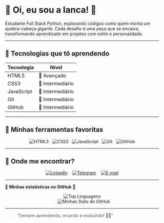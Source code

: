 # 🌸 Oi, eu sou a Ianca! 🌸

Estudante Full Stack Python, explorando códigos como quem monta um quebra-cabeça gigante.
Cada desafio é uma peça que se encaixa, transformando aprendizado em projetos com estilo e personalidade.

---

## 🚀 Tecnologias que tô aprendendo

| Tecnologia  | Nível             |
|-------------|-------------------|
| HTML5       | 🌷 Avançado        |
| CSS3        | 🌸 Intermediário    |
| JavaScript  | 🌼 Intermediário    |
| Git         | 🌻 Intermediário    |
| GitHub      | 🌺 Intermediário    |

---

## 🎀 Minhas ferramentas favoritas

<div align="center">

![HTML5](https://img.shields.io/badge/-HTML5-FF6F91?style=for-the-badge&logo=html5&logoColor=white)&nbsp;&nbsp;
![CSS3](https://img.shields.io/badge/-CSS3-FF9671?style=for-the-badge&logo=css3&logoColor=white)&nbsp;&nbsp;
![JavaScript](https://img.shields.io/badge/-JavaScript-FFC75F?style=for-the-badge&logo=javascript&logoColor=black)&nbsp;&nbsp;
![Git](https://img.shields.io/badge/-Git-F9F871?style=for-the-badge&logo=git&logoColor=black)&nbsp;&nbsp;
![GitHub](https://img.shields.io/badge/-GitHub-C7CEEA?style=for-the-badge&logo=github&logoColor=black)

</div>

---

## 🌷 Onde me encontrar?
<div align="center">

[![LinkedIn](https://img.shields.io/badge/-LinkedIn-FF6F91?style=for-the-badge&logo=linkedin&logoColor=white)](https://linkedin.com/in/ianca)
&nbsp;&nbsp;
[![Telegram](https://img.shields.io/badge/-Telegram-FF9671?style=for-the-badge&logo=telegram&logoColor=white)](https://t.me/ianca)
&nbsp;&nbsp;
[![E-mail](https://img.shields.io/badge/-E-mail-FF6F91?style=for-the-badge&logo=google&logoColor=white)](mailto:iancalaurentino@gmail.com)


</div>

---
🌸 **Minhas estatísticas no GitHub** 🌸

<div align="center">

![Top Linguagens](https://github-readme-stats.vercel.app/api/top-langs/?username=iancaTino&layout=compact&theme=tokyonight)  
&nbsp;&nbsp;
![Minhas Stats do GitHub](https://github-readme-stats.vercel.app/api?username=iancaTino&show_icons=true&theme=tokyonight)

</div>

---

> “Sempre aprendendo, errando e evoluindo! 💖✨”
